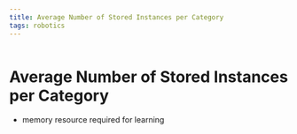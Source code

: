 ```yaml
---
title: Average Number of Stored Instances per Category
tags: robotics 
---
```

```toc
```
# Average Number of Stored Instances per Category
- memory resource required for learning



